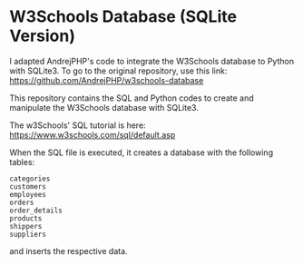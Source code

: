 # W3Schools Database (SQLite Version)

I adapted AndrejPHP's code to integrate the W3Schools database to Python with SQLite3.
To go to the original repository, use this link: https://github.com/AndrejPHP/w3schools-database

This repository contains the SQL and Python codes to create and manipulate the W3Schools database with SQLite3.

The w3Schools' SQL tutorial is here:
https://www.w3schools.com/sql/default.asp

When the SQL file is executed, it creates a database with the following tables:

    categories
    customers
    employees
    orders
    order_details
    products
    shippers
    suppliers
    
and inserts the respective data.